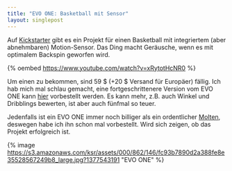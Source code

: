 ```yaml
---
title: "EVO ONE: Basketball mit Sensor"
layout: singlepost
---
```


Auf [Kickstarter](http://www.kickstarter.com/projects/shootersrev/evo-onetm-sensorized-basketball-performance-techno) gibt es ein Projekt für einen Basketball mit integriertem (aber abnehmbaren) Motion-Sensor. Das Ding macht Geräusche, wenn es mit optimalem Backspin geworfen wird.

{% oembed https://www.youtube.com/watch?v=xRytotHcNR0 %}

Um einen zu bekommen, sind 59 $ (+20 $ Versand für Europäer) fällig. Ich hab mich mal schlau gemacht, eine fortgeschrittenere Version vom EVO ONE kann [hier](http://www.infomotionsports.com/products/94fifty-sensor-basketball/) vorbestellt werden. Es kann mehr, z.B. auch Winkel und Dribblings bewerten, ist aber auch fünfmal so teuer.

Jedenfalls ist ein EVO ONE immer noch billiger als ein ordentlicher [Molten](http://www.amazon.de/Molten-BGL7-GL7-Basketball-offizieller/dp/B000MOZEAA/ref=sr_1_4?ie=UTF8&qid=1377584198&sr=8-4&keywords=molten+gf7), deswegen habe ich ihn schon mal vorbestellt. Wird sich zeigen, ob das Projekt erfolgreich ist.

{% image https://s3.amazonaws.com/ksr/assets/000/862/146/fc93b7890d2a388fe8e35528567249b8_large.jpg?1377543191 "EVO ONE" %}